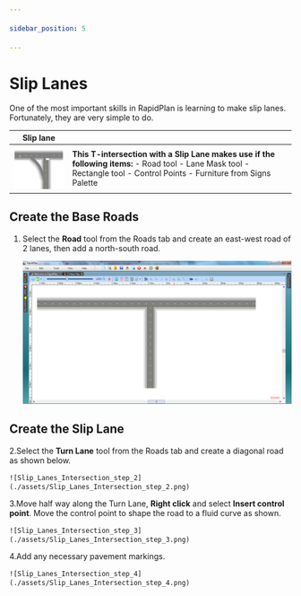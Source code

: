 ```yaml
---

sidebar_position: 5

---
```

# Slip Lanes

One of the most important skills in RapidPlan is learning to make slip lanes. Fortunately, they are very simple to do.

|Slip lane                                     |             |
|----------------------------------------------|-------------|
|![Slip_Lane_table](./assets/Slip_Lane_table.png)  | **This T-intersection with a Slip Lane makes use if the following items:** - Road tool  - Lane Mask tool  - Rectangle tool  - Control Points  - Furniture from Signs Palette    |

## Create the Base Roads

1. Select the **Road** tool from the Roads tab and create an east-west road of 2 lanes, then add a north-south road.

    ![Slip_Lanes_Intersection_step_1](./assets/Slip_Lanes_Intersection_step_1.png)

## Create the Slip Lane

2.Select the **Turn Lane** tool from the Roads tab and create a diagonal road as shown below.

    ![Slip_Lanes_Intersection_step_2](./assets/Slip_Lanes_Intersection_step_2.png)

3.Move half way along the Turn Lane, **Right click** and select **Insert control point**. Move the control point to shape the road to a fluid curve as shown.

    ![Slip_Lanes_Intersection_step_3](./assets/Slip_Lanes_Intersection_step_3.png)

4.Add any necessary pavement markings.

    ![Slip_Lanes_Intersection_step_4](./assets/Slip_Lanes_Intersection_step_4.png)
